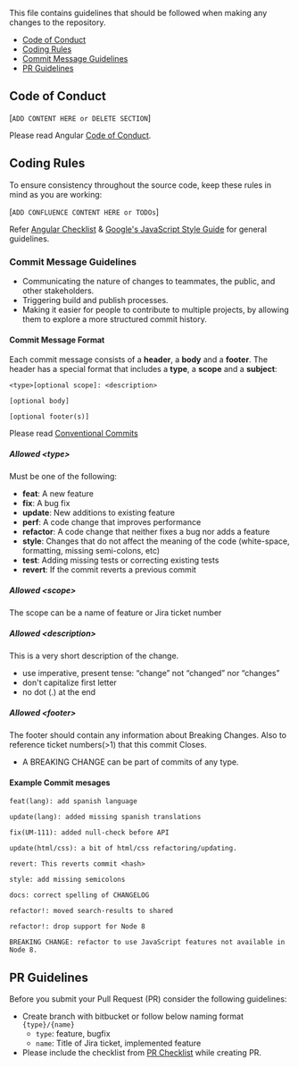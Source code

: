 This file contains guidelines that should be followed when making any changes to the repository.

 - [Code of Conduct](#coc)
 - [Coding Rules](#rules)
 - [Commit Message Guidelines](#commit)
 - [PR Guidelines](#pr)

## <a name="coc"></a> Code of Conduct

[`ADD CONTENT HERE or DELETE SECTION`]

Please read Angular [Code of Conduct][coc].

## <a name="rules"></a> Coding Rules
To ensure consistency throughout the source code, keep these rules in mind as you are working:

[`ADD CONFLUENCE CONTENT HERE or TODOs`]

Refer [Angular Checklist](cl) & [Google's JavaScript Style Guide](js-style-guide) for general guidelines.

### <a name="commit"></a> Commit Message Guidelines

* Communicating the nature of changes to teammates, the public, and other stakeholders.
* Triggering build and publish processes.
* Making it easier for people to contribute to multiple projects, by allowing them to explore a more structured commit history.

#### Commit Message Format
Each commit message consists of a **header**, a **body** and a **footer**.  The header has a special
format that includes a **type**, a **scope** and a **subject**:

```
<type>[optional scope]: <description>

[optional body]

[optional footer(s)]
```
Please read [Conventional Commits](commit-message-format)

##### Allowed \<type>
Must be one of the following:

* **feat**: A new feature
* **fix**: A bug fix
* **update**: New additions to existing feature
* **perf**: A code change that improves performance
* **refactor**: A code change that neither fixes a bug nor adds a feature
* **style**: Changes that do not affect the meaning of the code (white-space, formatting, missing semi-colons, etc)
* **test**: Adding missing tests or correcting existing tests
* **revert**: If the commit reverts a previous commit

##### Allowed \<scope>
The scope can be a name of feature or Jira ticket number

##### Allowed \<description>
This is a very short description of the change.
* use imperative, present tense: “change” not “changed” nor “changes”
* don't capitalize first letter
* no dot (.) at the end

##### Allowed \<footer>
The footer should contain any information about Breaking Changes. Also to reference ticket numbers(>1) that this commit Closes.
* A BREAKING CHANGE can be part of commits of any type.

#### Example Commit mesages

```
feat(lang): add spanish language
```
```
update(lang): added missing spanish translations
```
```
fix(UM-111): added null-check before API
```
```
update(html/css): a bit of html/css refactoring/updating.
```
```
revert: This reverts commit <hash>
```
```
style: add missing semicolons
```
```
docs: correct spelling of CHANGELOG
```
```
refactor!: moved search-results to shared
```
```
refactor!: drop support for Node 8

BREAKING CHANGE: refactor to use JavaScript features not available in Node 8.
```


## <a name="pr"></a> PR Guidelines
Before you submit your Pull Request (PR) consider the following guidelines:
* Create branch with bitbucket or follow below naming format `{type}/{name}`
  * `type`: feature, bugfix
  * `name`: Title of Jira ticket, implemented feature
* Please include the checklist from [PR Checklist](PULL_REQUEST_CHECKLIST.md) while creating PR.


[angular-group]: https://groups.google.com/forum/#!forum/angular
[coc]: https://github.com/angular/code-of-conduct/blob/master/CODE_OF_CONDUCT.md
[commit-message-format]: https://www.conventionalcommits.org/en/v1.0.0/
[cl]: https://angular-checklist.io/default/checklist/architecture
[js-style-guide]: https://google.github.io/styleguide/jsguide.html
